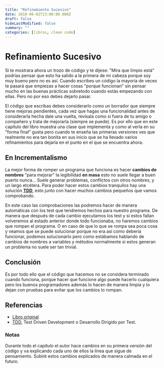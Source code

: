 ```yaml
---
title: "Refinamiento Sucesivo"
date: 2018-06-02T23:00:00.000Z
draft: false
hideLastModified: false
summary: ""
categories: [libros, clean code]
---
```


Refinamiento Sucesivo
================================================================================

  Si te mostrara ahora un trozo de código y te dijese: "Mira que limpio está"
  podrías pensar que esto ha salido a la primera de mi cabeza porque soy muy
  bueno pero no es así. Cuando escribes un código la mayoría de veces te pasará
  que empiezas a hacer cosas "porque funcionan" sin pensar mucho en las buenas
  prácticas sobretodo cuando estás empezando con ellas. Pero no por eso debes
  dejarlo pasar.

  El código que escribas debes considerarlo como un borrador que siempre tiene
  mejoras pendientes, cada vez que hagas una funcionalidad antes de considerarla
  hecha dale una vuelta, revísala como si fuera de tu amigo o compañero y trata
  de mejorarla (siempre se puede). Es por ello que en este capítulo del libro
  muestra una clase que implementa y como al verla en su "forma final" gusta
  pero cuando te enseña las primeras versiones ves que realmente no era tan
  bonita en sus inicio que se ha llevado varios refinamientos para dejarla en el
  punto en el que se encuentra ahora.

En Incrementalismo
--------------------------------------------------------------------------------

  La mejor forma de romper un programa que funciona es hacer __cambios de
  nombres__ "para mejorar" la legibilidad __en masa__ esto no suele llegar a
  buen puerto nunca... Suele generar problemas, conflictos con otros nombres, y
  un largo etcétera. Para poder hacer estos cambios tranquilos hay una solución
  [__TDD__][TDD], esto junto con hacer muchos cambios pequeños que vamos
  comprobando.

  En este caso las comprobaciones las podremos hacer de manera  automáticas con
  los test que tendremos hechos para nuestro programa. De manera que después de
  cada cambio ejecutamos los test y si estos fallan volveremos al estado
  anterior donde todo funcionaba, no haremos cambios que rompan el programa. O
  en caso de que lo que se rompa sea poca cosa y veamos que se puede solucionar
  porque no era así como debería funcionar, podemos solucionarlo pero como
  estábamos hablando de cambios de nombres a variables y métodos normalmente si
  estos generan un problema no suele ser tan trivial.

Conclusión
--------------------------------------------------------------------------------

  Es por todo ello que el código que hacemos no se considera terminado cuando
  funciona, porque hacer que funcione algo puede hacerlo cualquiera pero los
  buenos programadores además lo hacen de manera limpia y lo dejan con pruebas
  para evitar que los cambios lo rompan.

Referencias
--------------------------------------------------------------------------------

* [Libro original]
* [TDD], Test Driven Development o Desarrollo Dirigido por Test.


### Notas

  Durante todo el capítulo el autor hace cambios en su primera versión del
  código y va explicando cada uno de ellos la línea que sigue de pensamiento.
  Subiré estos cambios explicados de manera calmada en el futuro.

<!--------------------- All links here ---------------------------------------->

[Libro original]: https://leer.amazon.es/kp/embed?asin=B001GSTOAM&preview=newtab&linkCode=kpe&ref_=cm_sw_r_kb_dp_bopYAb3Y71AX3&tag=5413
[TDD]: https://es.wikipedia.org/wiki/Desarrollo_guiado_por_pruebas
